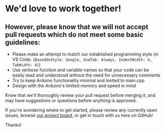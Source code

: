 # We'd love to work together!

## However, please know that we will not accept pull requests which do not meet some basic guidelines:

- Please make an attempt to match our established programming style (in VS Code: `{BasedOnStyle: Google, UseTab: Always, IndentWidth: 4, TabWidth: 4}`)
- Use verbose function and variable names so that your code can be easily read and understood without the need for unnecessary comments
- Try to keep Arduino functionality minimal and limited to main.cpp
- Design with the Arduino's limited memory and speed in mind

Know that we'll thoroughly review your pull request before merging it, and may have suggestions or questions before anything is approved.

If you're wondering where to get started, please review any currently open issues, browse [our project board](https://github.com/orgs/Matt-and-Gib/projects/1), or get in touch with us here on GitHub!

Thanks!
